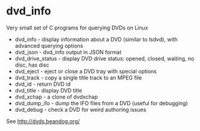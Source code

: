 dvd_info
=========

Very small set of C programs for querying DVDs on Linux

* dvd_info - display information about a DVD (similar to lsdvd), with advanced querying options
* dvd_json - dvd_info output in JSON format
* dvd_drive_status - display DVD drive status: opened, closed, waiting, no disc, has disc
* dvd_eject - eject or close a DVD tray with special options
* dvd_track - copy a single title track to an MPEG file
* dvd_id - return DVD id
* dvd_title - display DVD title
* dvd_xchap - a clone of dvdxchap
* dvd_dump_ifo - dump the IFO files from a DVD (useful for debugging)
* dvd_debug - check a DVD for weird authoring issues

See http://dvds.beandog.org/
